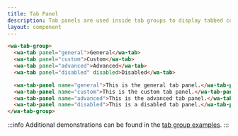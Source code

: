 ```yaml
---
title: Tab Panel
description: Tab panels are used inside tab groups to display tabbed content.
layout: component
---
```


```html {.example}
<wa-tab-group>
  <wa-tab panel="general">General</wa-tab>
  <wa-tab panel="custom">Custom</wa-tab>
  <wa-tab panel="advanced">Advanced</wa-tab>
  <wa-tab panel="disabled" disabled>Disabled</wa-tab>

  <wa-tab-panel name="general">This is the general tab panel.</wa-tab-panel>
  <wa-tab-panel name="custom">This is the custom tab panel.</wa-tab-panel>
  <wa-tab-panel name="advanced">This is the advanced tab panel.</wa-tab-panel>
  <wa-tab-panel name="disabled">This is a disabled tab panel.</wa-tab-panel>
</wa-tab-group>
```

:::info
Additional demonstrations can be found in the [tab group examples](/docs/components/tab-group).
:::
